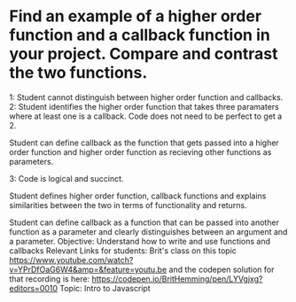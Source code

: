 # Find an example of a higher order function and a callback function in your project. Compare and contrast the two functions.

1: Student cannot distinguish between higher order function and callbacks.
2: Student identifies the higher order function that takes three paramaters where at least one is a callback. Code does not need to be perfect to get a 2.

Student can define callback as the function that gets passed into a higher order function and higher order function as recieving other functions as parameters.

3: Code is logical and succinct.

Student defines higher order function, callback functions and explains similarities between the two in terms of functionality and returns.

Student can define callback as a function that can be passed into another function as a parameter and clearly distinguishes between an argument and a parameter.
Objective: Understand how to write and use functions and callbacks
Relevant Links for students: Brit's class on this topic https://www.youtube.com/watch?v=YPrDfOaG6W4&amp=&feature=youtu.be
and the codepen solution for that recording is here: https://codepen.io/BritHemming/pen/LYVgjxg?editors=0010
Topic: Intro to Javascript
